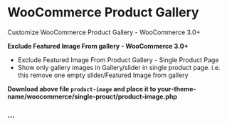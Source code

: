 # WooCommerce Product Gallery
Customize WooCommerce Product Gallery - WooCommerce 3.0+

**Exclude Featured Image From gallery - WooCommerce 3.0+**
+ Exclude Featured Image From Product Gallery - Single Product Page
+ Show only gallery images in Gallery/slider in single product page. i.e. this remove one empty slider/Featured Image from gallery

**Download above file ```product-image``` and place it to your-theme-name/woocommerce/single-prouct/product-image.php**

### ...
